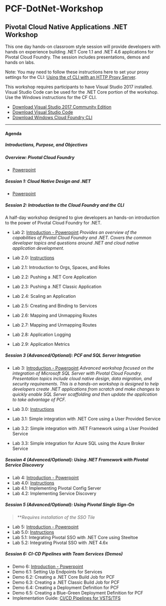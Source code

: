 # PCF-DotNet-Workshop
## Pivotal Cloud Native Applications .NET Workshop
This one day hands-on classroom style session will provide developers with hands on experience building .NET Core 1.1 and .NET 4.6 applications for Pivotal Cloud Foundry. The session includes presentations, demos and hands on labs.

Note: You may need to follow these instructions here to set your proxy settings for the CLI: [Using the cf CLI with an HTTP Proxy Server](https://docs.cloudfoundry.org/cf-cli/http-proxy.html).

This workshop requires participants to have Visual Studio 2017 installed.  Visual Studio Code can be used for the .NET Core portion of the workshop.  Use the Windows instructions for the CF CLI.  
- [Download Visual Studio 2017 Community Edition](https://www.visualstudio.com/thank-you-downloading-visual-studio/?sku=Community&rel=15)
- [Download Visual Studio Code](https://code.visualstudio.com/?wt.mc_id=vscom_downloads)
- [Download Windows Cloud Foundry CLI](https://cli.run.pivotal.io/stable?release=windows64&source=github)
- - -
#### Agenda
##### Introductions, Purpose, and Objectives

##### Overview: Pivotal Cloud Foundry
-   [Powerpoint]()

##### Session 1: Cloud Native Design and .NET
-   [Powerpoint]()

##### Session 2: Introduction to the Cloud Foundry and the CLI 

A half-day workshop designed to give developers an hands-on introduction to the power of Pivotal Cloud Foundry for .NET. 

-	Lab 2: [Introduction - Powerpoint]()
	*Provides an overview of the capabilities of Pivotal Cloud Foundry and .NET. Covers the common developer topics and questions around .NET and cloud native application development.*
    
-	Lab 2.0: [Instructions](./Labs/Lab2.md)
 -	Lab 2.1: Introduction to Orgs, Spaces, and Roles
 -	Lab 2.2: Pushing a .NET Core Application
 -	Lab 2.3: Pushing a .NET Classic Application
 -	Lab 2.4: Scaling an Application
 -	Lab 2.5: Creating and Binding to Services
 -	Lab 2.6: Mapping and Unmapping Routes
 -	Lab 2.7: Mapping and Unmapping Routes
 -	Lab 2.8: Application Logging
 -	Lab 2.9: Application Metrics
  
##### Session 3 (Advanced/Optional): PCF and SQL Server Integration
-	Lab 3: [Introduction - Powerpoint]()
	*Advanced workshop focused on the integration of Microsoft SQL Server with Pivotal Cloud Foundry. Presentation topics include cloud native design, data migration, and security requirements. This is a hands-on workshop is designed to help developers create .NET applications from scratch and make changes to quickly enable SQL Server scaffolding and then update the application to take advantage of PCF.*
    
-	Lab 3.0: [Instructions](./Labs/Lab3.md)
 -    Lab 3.1: Simple integration with .NET Core using a User Provided Service
 -   Lab 3.2: Simple integration with .NET Framework using a User Provided Service
 -   Lab 3.3: Simple integration for Azure SQL using the Azure Broker Service
  
##### Session 4 (Advanced/Optional): Using .NET Framework with Pivotal Service Discovery
-	Lab 4: [Introduction - Powerpoint]()
-	Lab 4.0: [Instructions](./Labs/Lab5.md)
 -   Lab 4.1: Implementing Pivotal Config Server
 -   Lab 4.2: Implementing Service Discovery

##### Session 5 (Advanced/Optional): Using Pivotal Single Sign-On

>***Requires installation of the SSO Tile*

-	Lab 5: [Introduction - Powerpoint]()
-	Lab 5.0: [Instructions](./Labs/Lab6.md)
 -   Lab 5.1: Integrating Pivotal SSO with .NET Core using Steeltoe
 -   Lab 5.2: Integrating Pivotal SSO with .NET 4.6x

##### Session 6: CI-CD Pipelines with Team Services (Demos)
-	Demo 6: [Introduction - Powerpoint]()
 -   Demo 6.1: Setting Up Endpoints for Services
 -   Demo 6.2: Creating a .NET Core Build Job for PCF
 -   Demo 6.3: Creating a .NET Classic Build Job for PCF
 -   Demo 6.4: Creating a Deployment Definition for PCF
 -   Demo 6.5: Creating a Blue-Green Deployment Definition for PCF
-	Implementation Guide: [CI/CD Pipelines for VSTS/TFS](./documents/PivotalTeamFoundationServicesCICD.docx.pdf)  

